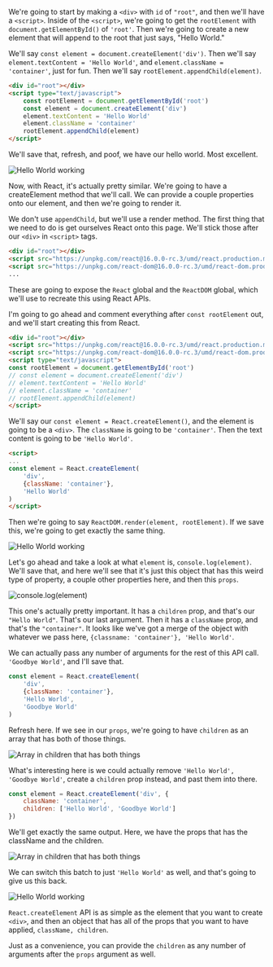 We're going to start by making a `<div>` with `id` of `"root"`, and then we'll have a `<script>`. Inside of the `<script>`, we're going to get the `rootElement` with `document.getElementById()` of `'root'`. Then we're going to create a new element that will append to the root that just says, "Hello World."

We'll say `const element = document.createElement('div')`. Then we'll say `element.textContent = 'Hello World'`, and `element.className = 'container'`, just for fun. Then we'll say `rootElement.appendChild(element)`.

```html
<div id="root"></div>
<script type="text/javascript">
    const rootElement = document.getElementById('root')
    const element = document.createElement('div')
    element.textContent = 'Hello World'
    element.className = 'container'
    rootElement.appendChild(element)
</script>
```

We'll save that, refresh, and poof, we have our hello world. Most excellent. 

![Hello World working](https://d2eip9sf3oo6c2.cloudfront.net/asciicasts/The%20Beginner's%20Guide%20to%20ReactJS/original_react-write-hello-world-with-raw-react-apis/react-write-hello-world-with-raw-react-apis-hello-world.png)

Now, with React, it's actually pretty similar. We're going to have a createElement method that we'll call. We can provide a couple properties onto our element, and then we're going to render it.

We don't use `appendChild`, but we'll use a render method. The first thing that we need to do is get ourselves React onto this page. We'll stick those after our `<div>` in `<script>` tags. 

```html
<div id="root"></div>
<script src="https://unpkg.com/react@16.0.0-rc.3/umd/react.production.min.js"></script>
<script src="https://unpkg.com/react-dom@16.0.0-rc.3/umd/react-dom.production.min.js"></script>
...
```

These are going to expose the `React` global and the `ReactDOM` global, which we'll use to recreate this using React APIs.

I'm going to go ahead and comment everything after `const rootElement` out, and we'll start creating this from React. 

```html
<div id="root"></div>
<script src="https://unpkg.com/react@16.0.0-rc.3/umd/react.production.min.js"></script>
<script src="https://unpkg.com/react-dom@16.0.0-rc.3/umd/react-dom.production.min.js"></script>
<script type="text/javascript">
const rootElement = document.getElementById('root')
// const element = document.createElement('div')
// element.textContent = 'Hello World'
// element.className = 'container'
// rootElement.appendChild(element)
</script>
```

We'll say our `const element = React.createElement()`, and the element is going to be a `<div>`. The `className` is going to be `'container'`. Then the text content is going to be `'Hello World'`.

```html
<script>
...
const element = React.createElement(
    'div',
    {className: 'container'},
    'Hello World'
)
</script>
```

Then we're going to say `ReactDOM.render(element, rootElement)`. If we save this, we're going to get exactly the same thing. 

![Hello World working](https://d2eip9sf3oo6c2.cloudfront.net/asciicasts/The%20Beginner's%20Guide%20to%20ReactJS/original_react-write-hello-world-with-raw-react-apis/react-write-hello-world-with-raw-react-apis-hello-world.png)

Let's go ahead and take a look at what `element` is, `console.log(element)`. We'll save that, and here we'll see that it's just this object that has this weird type of property, a couple other properties here, and then this `props`.

![console.log(element)](https://d2eip9sf3oo6c2.cloudfront.net/asciicasts/The%20Beginner's%20Guide%20to%20ReactJS/original_react-write-hello-world-with-raw-react-apis/react-write-hello-world-with-raw-react-apis-console-log-element.png)

This one's actually pretty important. It has a `children` prop, and that's our `"Hello World"`. That's our last argument. Then it has a `className` prop, and that's the `"container"`. It looks like we've got a merge of the object with whatever we pass here, `{classname: 'container'}, 'Hello World'`.

We can actually pass any number of arguments for the rest of this API call. `'Goodbye World'`, and I'll save that.

```js
const element = React.createElement(
    'div',
    {className: 'container'},
    'Hello World',
    'Goodbye World'
)
```

Refresh here. If we see in our `props`, we're going to have `children` as an array that has both of those things.

![Array in children that has both things](https://d2eip9sf3oo6c2.cloudfront.net/asciicasts/The%20Beginner's%20Guide%20to%20ReactJS/original_react-write-hello-world-with-raw-react-apis/react-write-hello-world-with-raw-react-apis-array-in-children.png)

What's interesting here is we could actually remove `'Hello World', 'Goodbye World'`, create a `children` prop instead, and past them into there.  

```js
const element = React.createElement('div', {
    className: 'container',
    children: ['Hello World', 'Goodbye World']
})
```

We'll get exactly the same output. Here, we have the props that has the className and the children.

![Array in children that has both things](https://d2eip9sf3oo6c2.cloudfront.net/asciicasts/The%20Beginner's%20Guide%20to%20ReactJS/original_react-write-hello-world-with-raw-react-apis/react-write-hello-world-with-raw-react-apis-array-in-children.png)

We can switch this batch to just `'Hello World'` as well, and that's going to give us this back. 

![Hello World working](https://d2eip9sf3oo6c2.cloudfront.net/asciicasts/The%20Beginner's%20Guide%20to%20ReactJS/original_react-write-hello-world-with-raw-react-apis/react-write-hello-world-with-raw-react-apis-hello-world.png)

`React.createElement` API is as simple as the element that you want to create `<div>`, and then an object that has all of the props that you want to have applied, `className, children`.

Just as a convenience, you can provide the `children` as any number of arguments after the `props` argument as well.